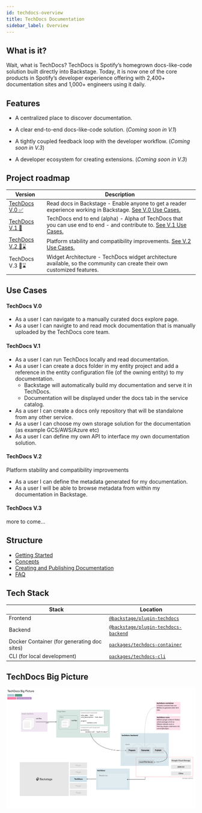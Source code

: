 ```yaml
---
id: techdocs-overview
title: TechDocs Documentation
sidebar_label: Overview
---
```


## What is it?

<!-- Intro, backstory, etc.: -->

Wait, what is TechDocs? TechDocs is Spotify’s homegrown docs-like-code solution
built directly into Backstage. Today, it is now one of the core products in
Spotify’s developer experience offering with 2,400+ documentation sites and
1,000+ engineers using it daily.

## Features

- A centralized place to discover documentation.

- A clear end-to-end docs-like-code solution. (_Coming soon in V.1_)

- A tightly coupled feedback loop with the developer workflow. (_Coming soon in
  V.3_)

- A developer ecosystem for creating extensions. (_Coming soon in V.3_)

## Project roadmap

| Version                 | Description                                                                                                                         |
| ----------------------- | ----------------------------------------------------------------------------------------------------------------------------------- |
| [TechDocs V.0 ✅][v0]   | Read docs in Backstage - Enable anyone to get a reader experience working in Backstage. [See V.0 Use Cases.](#techdocs-v0)          |
| [TechDocs V.1 🚧][v1]   | TechDocs end to end (alpha) - Alpha of TechDocs that you can use end to end - and contribute to. [See V.1 Use Cases.](#techdocs-v1) |
| [TechDocs V.2 🔮⌛][v2] | Platform stability and compatibility improvements. [See V.2 Use Cases.](#techdocs-v2)                                               |
| TechDocs V.3 🔮⌛       | Widget Architecture - TechDocs widget architecture available, so the community can create their own customized features.            |

[v0]: https://github.com/spotify/backstage/milestone/15
[v1]: https://github.com/spotify/backstage/milestone/16
[v2]: https://github.com/spotify/backstage/milestone/17

<!-- TODO: Add link to milestone for v3 -->

## Use Cases

#### TechDocs V.0

- As a user I can navigate to a manually curated docs explore page.
- As a user I can navigte to and read mock documentation that is manually
  uploaded by the TechDocs core team.

#### TechDocs V.1

- As a user I can run TechDocs locally and read documentation.
- As a user I can create a docs folder in my entity project and add a reference
  in the entity configuration file (of the owning entity) to my documentation.
  - Backstage will automatically build my documentation and serve it in
    TechDocs.
  - Documentation will be displayed under the docs tab in the service catalog.
- As a user I can create a docs only repository that will be standalone from any
  other service.
- As a user I can choose my own storage solution for the documentation (as
  example GCS/AWS/Azure etc)
- As a user I can define my own API to interface my own documentation solution.

#### TechDocs V.2

Platform stability and compatibility improvements

- As a user I can define the metadata generated for my documentation.
- As a user I will be able to browse metadata from within my documentation in
  Backstage.

#### TechDocs V.3

more to come...

## Structure

- [Getting Started]
- [Concepts]
- [Creating and Publishing Documentation]
- [FAQ]

## Tech Stack

| Stack                                       | Location                                                 |
| ------------------------------------------- | -------------------------------------------------------- |
| Frontend                                    | [`@backstage/plugin-techdocs`][techdocs/frontend]        |
| Backend                                     | [`@backstage/plugin-techdocs-backend`][techdocs/backend] |
| Docker Container (for generating doc sites) | [`packages/techdocs-container`][techdocs/container]      |
| CLI (for local development)                 | [`packages/techdocs-cli`][techdocs/cli]                  |

[getting started]: getting-started.md
[concepts]: concepts.md
[creating and publishing documentation]: creating-and-publishing.md
[faq]: FAQ.md 'Frequently asked questions'
[techdocs/frontend]:
  https://github.com/spotify/backstage/blob/master/plugins/techdocs
[techdocs/backend]:
  https://github.com/spotify/backstage/blob/master/plugins/techdocs-backend
[techdocs/container]:
  https://github.com/spotify/backstage/blob/master/packages/techdocs-container
[techdocs/cli]:
  https://github.com/spotify/backstage/blob/master/packages/techdocs-cli

## TechDocs Big Picture

![TechDocs Big Picture](../..//assets/techdocs/techdocs_big_picture.png)
